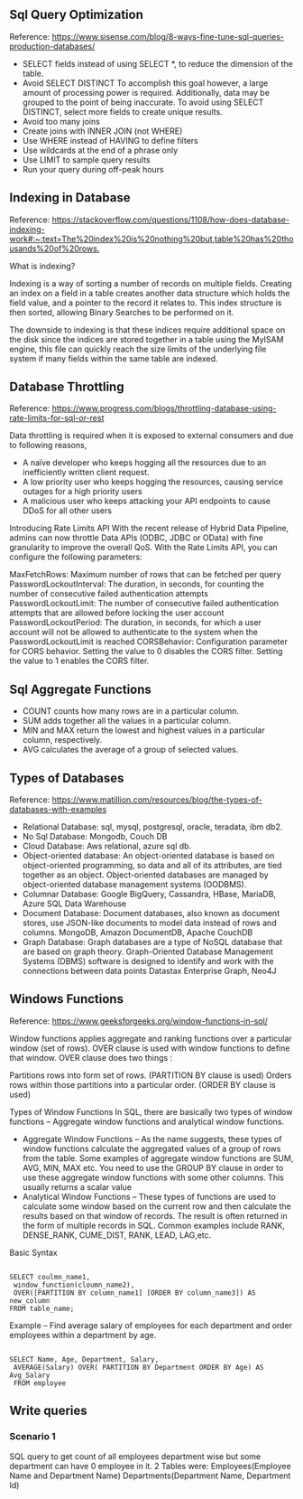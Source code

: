 ## Sql Query Optimization

Reference: <https://www.sisense.com/blog/8-ways-fine-tune-sql-queries-production-databases/>

* SELECT fields instead of using SELECT *, to reduce the dimension of the table.
* Avoid SELECT DISTINCT
  To accomplish this goal however, a large amount of processing power is required. Additionally, data may be grouped to the point of being inaccurate. To avoid using SELECT DISTINCT, select more fields to create unique results.
* Avoid too many joins
* Create joins with INNER JOIN (not WHERE)
* Use WHERE instead of HAVING to define filters
* Use wildcards at the end of a phrase only
* Use LIMIT to sample query results
* Run your query during off-peak hours

## Indexing in Database

Reference: <https://stackoverflow.com/questions/1108/how-does-database-indexing-work#:~:text=The%20index%20is%20nothing%20but,table%20has%20thousands%20of%20rows.>

What is indexing?

Indexing is a way of sorting a number of records on multiple fields. Creating an index on a field in a table creates another data structure which holds the field value, and a pointer to the record it relates to. This index structure is then sorted, allowing Binary Searches to be performed on it.

The downside to indexing is that these indices require additional space on the disk since the indices are stored together in a table using the MyISAM engine, this file can quickly reach the size limits of the underlying file system if many fields within the same table are indexed.

## Database Throttling

Reference: <https://www.progress.com/blogs/throttling-database-using-rate-limits-for-sql-or-rest>

Data throttling is required when it is exposed to external consumers and due to 
following reasons,

* A naïve developer who keeps hogging all the resources due to an inefficiently written client request.
* A low priority user who keeps hogging the resources, causing service outages for a high priority users
* A malicious user who keeps attacking your API endpoints to cause DDoS for all other users

Introducing Rate Limits API
With the recent release of Hybrid Data Pipeline, admins can now throttle Data APIs (ODBC, JDBC or OData) with fine granularity to improve the overall QoS. With the Rate Limits API, you can configure the following parameters:

MaxFetchRows: Maximum number of rows that can be fetched per query
PasswordLockoutInterval: The duration, in seconds, for counting the number of consecutive failed authentication attempts
PasswordLockoutLimit: The number of consecutive failed authentication attempts that are allowed before locking the user account
PasswordLockoutPeriod: The duration, in seconds, for which a user account will not be allowed to authenticate to the system when the PasswordLockoutLimit is reached
CORSBehavior: Configuration parameter for CORS behavior. Setting the value to 0 disables the CORS filter.  Setting the value to 1 enables the CORS filter.
  

## Sql Aggregate Functions

* COUNT counts how many rows are in a particular column.
* SUM adds together all the values in a particular column.
* MIN and MAX return the lowest and highest values in a particular column, respectively.
* AVG calculates the average of a group of selected values.

## Types of Databases
Reference: <https://www.matillion.com/resources/blog/the-types-of-databases-with-examples>


* Relational Database: sql, mysql, postgresql, oracle, teradata, ibm db2.
* No Sql Database: Mongodb, Couch DB
* Cloud Database: Aws relational, azure sql db.
* Object-oriented database: An object-oriented database is based on object-oriented programming, so data and all of its attributes, are tied together as an object. Object-oriented databases are managed by object-oriented database management systems (OODBMS).
* Columnar Database: Google BigQuery, Cassandra, HBase, MariaDB, Azure SQL Data Warehouse
* Document Database: Document databases, also known as document stores, use JSON-like documents to model data instead of rows and columns.
  MongoDB, Amazon DocumentDB, Apache CouchDB
* Graph Database: Graph databases are a type of NoSQL database that are based on graph theory. Graph-Oriented Database Management Systems (DBMS) software is designed to identify and work with the connections between data points
Datastax Enterprise Graph, Neo4J

## Windows Functions

Reference: <https://www.geeksforgeeks.org/window-functions-in-sql/>

Window functions applies aggregate and ranking functions over a particular window (set of rows). OVER clause is used with window functions to define that window. OVER clause does two things : 

Partitions rows into form set of rows. (PARTITION BY clause is used) 
Orders rows within those partitions into a particular order. (ORDER BY clause is used) 

Types of Window Functions
In SQL, there are basically two types of window functions – Aggregate window functions and analytical window functions.

* Aggregate Window Functions – As the name suggests, these types of window functions calculate the aggregated values of a group of rows from the table. Some examples of aggregate window functions are SUM, AVG, MIN, MAX etc. You need to use the GROUP BY clause in order to use these aggregate window functions with some other columns. This usually returns a scalar value
* Analytical Window Functions – These types of functions are used to calculate some window based on the current row and then calculate the results based on that window of records. The result is often returned in the form of multiple records in SQL. Common examples include RANK, DENSE_RANK, CUME_DIST, RANK, LEAD, LAG,etc.

Basic Syntax

```

SELECT coulmn_name1, 
 window_function(cloumn_name2),
 OVER([PARTITION BY column_name1] [ORDER BY column_name3]) AS new_column
FROM table_name;

```

Example – 
Find average salary of employees for each department and order employees within a department by age.

```

SELECT Name, Age, Department, Salary, 
 AVERAGE(Salary) OVER( PARTITION BY Department ORDER BY Age) AS Avg_Salary
 FROM employee

```

## Write queries

### Scenario 1
SQL query to get count of all employees department wise but some department can have 0 employee in it.
2 Tables were:
Employees(Employee Name and Department Name)
Departments(Department Name, Department Id)

